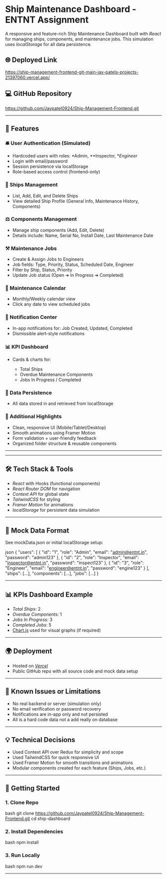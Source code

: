 # Ship Maintenance Dashboard - ENTNT Assignment

A responsive and feature-rich Ship Maintenance Dashboard built with *React* for managing ships, components, and maintenance jobs. This simulation uses *localStorage* for all data persistence.

## 🌐 Deployed Link
https://ship-management-frontend-git-main-jay-patels-projects-21397060.vercel.app/

## 💻 GitHub Repository

https://github.com/Jaypatel0924/Ship-Management-Frontend.git

---

## 📄 Features

### 🛎 User Authentication (Simulated)

* Hardcoded users with roles: *Admin, **Inspector, **Engineer*
* Login with email/password
* Session persistence via localStorage
* Role-based access control (frontend-only)

### 🚢 Ships Management

* List, Add, Edit, and Delete Ships
* View detailed Ship Profile (General Info, Maintenance History, Components)

### ⚖ Components Management

* Manage ship components (Add, Edit, Delete)
* Details include: Name, Serial No, Install Date, Last Maintenance Date

### ⚒ Maintenance Jobs

* Create & Assign Jobs to Engineers
* Job fields: Type, Priority, Status, Scheduled Date, Engineer
* Filter by Ship, Status, Priority
* Update Job status (Open ➔ In Progress ➔ Completed)

### 📅 Maintenance Calendar

* Monthly/Weekly calendar view
* Click any date to view scheduled jobs

### 📢 Notification Center

* In-app notifications for: Job Created, Updated, Completed
* Dismissible alert-style notifications

### 📊 KPI Dashboard

* Cards & charts for:

  * Total Ships
  * Overdue Maintenance Components
  * Jobs In Progress / Completed

### 📁 Data Persistence

* All data stored in and retrieved from localStorage

### 📝 Additional Highlights

* Clean, responsive UI (Mobile/Tablet/Desktop)
* Smooth animations using Framer Motion
* Form validation + user-friendly feedback
* Organized folder structure & reusable components

---



---

## 🛠 Tech Stack & Tools

* *React* with Hooks (functional components)
* *React Router DOM* for navigation
* *Context API* for global state
* *TailwindCSS* for styling
* *Framer Motion* for animations
* *localStorage* for persistent data simulation

---

## 📅 Mock Data Format

See mockData.json or initial localStorage setup:

json
{
  "users": [
    { "id": "1", "role": "Admin", "email": "admin@entnt.in", "password": "admin123" },
    { "id": "2", "role": "Inspector", "email": "inspector@entnt.in", "password": "inspect123" },
    { "id": "3", "role": "Engineer", "email": "engineer@entnt.in", "password": "engine123" }
  ],
  "ships": [...],
  "components": [...],
  "jobs": [...]
}


---

## 📊 KPIs Dashboard Example

* *Total Ships:* 2
* *Overdue Components:* 1
* *Jobs In Progress:* 3
* *Completed Jobs:* 5
* [Chart.js](https://www.chartjs.org/) used for visual graphs (if required)

---

## 🌍 Deployment

* Hosted on *[Vercel](https://ship-management-frontend-git-main-jay-patels-projects-21397060.vercel.app/)* 
* Public GitHub repo with all source code and mock data setup

---

## 🚧 Known Issues or Limitations

* No real backend or server (simulation only)
* No email verification or password recovery
* Notifications are in-app only and not persisted
* All is a hard code data not a add really on database

---

## 💡 Technical Decisions

* Used Context API over Redux for simplicity and scope
* Used TailwindCSS for quick responsive UI
* Used Framer Motion for smooth transitions and animations
* Modular components created for each feature (Ships, Jobs, etc.)

---

## 🚀 Getting Started

### 1. Clone Repo

bash
git clone https://github.com/Jaypatel0924/Ship-Management-Frontend.git
cd ship-dashboard


### 2. Install Dependencies

bash
npm install


### 3. Run Locally

bash
npm run dev


---